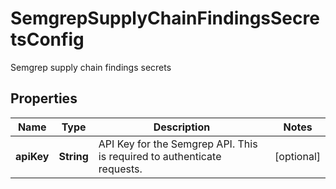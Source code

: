 

# SemgrepSupplyChainFindingsSecretsConfig

Semgrep supply chain findings secrets

## Properties

| Name | Type | Description | Notes |
|------------ | ------------- | ------------- | -------------|
|**apiKey** | **String** | API Key for the Semgrep API. This is required to authenticate requests. |  [optional] |



